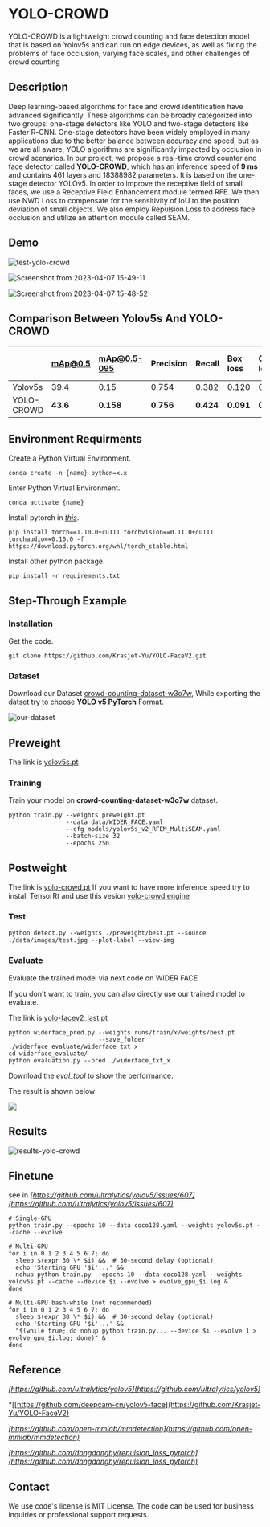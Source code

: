 # YOLO-CROWD
YOLO-CROWD is a lightweight crowd counting and face detection model that is based on Yolov5s and can run on edge devices, as well as fixing the problems of face occlusion, varying face scales, and other challenges of crowd counting


## Description
Deep learning-based algorithms for face and crowd identification have advanced significantly. These algorithms can be broadly categorized into two groups: one-stage detectors like YOLO and two-stage detectors like Faster R-CNN. One-stage detectors have been widely employed in many applications due to the better balance between accuracy and speed, but as we are all aware, YOLO algorithms are significantly impacted by occlusion in crowd scenarios. In our project, we propose a real-time crowd counter and face detector called **YOLO-CROWD**, which has an inference speed of **9 ms** and contains 461 layers and 18388982 parameters. It is based on the one-stage detector YOLOv5. In order to improve the receptive field of small faces, we use a Receptive Field Enhancement module termed RFE. We then use NWD Loss to compensate for the sensitivity of IoU to the position deviation of small objects. We also employ Repulsion Loss to address face occlusion and utilize an attention module called
SEAM.

## Demo

![test-yolo-crowd](https://github.com/zaki1003/YOLO-CROWD/assets/65148928/6aed4956-1da5-4b98-ae8a-e7d9574b4054)

![Screenshot from 2023-04-07 15-49-11](https://github.com/zaki1003/YOLO-CROWD/assets/65148928/e435d92b-42f2-4152-bcad-b72268db8d0e)

![Screenshot from 2023-04-07 15-48-52](https://github.com/zaki1003/YOLO-CROWD/assets/65148928/2b5e3273-a697-472c-a201-0b23e5b2faa6)


## Comparison Between Yolov5s And YOLO-CROWD

|                |          mAp@0.5      |       mAp@0.5-095   |           Precision      |          Recall         |         Box loss        |         Object loss      |     Inference Time (ms)  |
|:-------------------|:---------------|:--------------|:-------------|:-----------|:------------------|:------------------|:-----------------------------|
|         Yolov5s      |          39.4      |     0.15       |        0.754        |        0.382           |      0.120            |    0.266                  |        **7**            |                    
|       YOLO-CROWD        |            **43.6**          |         **0.158**         |      **0.756**        |        **0.424**        |         **0.091**       |  **0.158**       |       9        | 




## Environment Requirments
Create a Python Virtual Environment.   
```shell
conda create -n {name} python=x.x
```

Enter Python Virtual Environment.   
```shell
conda activate {name}
```

Install pytorch in *[this](https://pytorch.org/get-started/previous-versions/)*.  
```shell 
pip install torch==1.10.0+cu111 torchvision==0.11.0+cu111 torchaudio==0.10.0 -f https://download.pytorch.org/whl/torch_stable.html
```

Install other python package.   
```shell
pip install -r requirements.txt
```

## Step-Through Example
### Installation
Get the code.    
```shell
git clone https://github.com/Krasjet-Yu/YOLO-FaceV2.git
```

### Dataset

Download our Dataset [crowd-counting-dataset-w3o7w](https://universe.roboflow.com/crowd-dataset/crowd-counting-dataset-w3o7w), While exporting the datset try to choose **YOLO v5 PyTorch** Format.

![our-dataset](https://github.com/zaki1003/YOLO-CROWD/assets/65148928/7c574121-7eb5-450c-a61d-d259643d22fb)



## Preweight
The link is [yolov5s.pt](https://github.com/ultralytics/yolov5/releases/download/v5.0/yolov5s.pt)


### Training
Train your model on **crowd-counting-dataset-w3o7w** dataset.
```shell
python train.py --weights preweight.pt    
                --data data/WIDER_FACE.yaml    
                --cfg models/yolov5s_v2_RFEM_MultiSEAM.yaml     
                --batch-size 32   
                --epochs 250
```

## Postweight
The link is [yolo-crowd.pt](https://drive.google.com/file/d/1xxXVCzseuzmHv7NoMQ03RVU_tDisWXjM/view?usp=sharing)
If you want to have more inference speed try to install TensorRt and use this vesion [yolo-crowd.engine](https://drive.google.com/file/d/1-189sscpNZBFaSHOz7dnEgAaFeUALiow/view?usp=sharing)


### Test
```shell
python detect.py --weights ./preweight/best.pt --source ./data/images/test.jpg --plot-label --view-img
```

### Evaluate    

Evaluate the trained model via next code on WIDER FACE   
        
If you don't want to train, you can also directly use our trained model to evaluate.   

The link is [yolo-facev2_last.pt](https://github.com/Krasjet-Yu/YOLO-FaceV2/releases/download/v1.0/best.pt)     


```shell
python widerface_pred.py --weights runs/train/x/weights/best.pt     
                         --save_folder ./widerface_evaluate/widerface_txt_x    
cd widerface_evaluate/    
python evaluation.py --pred ./widerface_txt_x
```
Download the *[eval_tool](http://shuoyang1213.me/WIDERFACE/support/eval_script/eval_tools.zip)* to show the performance.    
    
The result is shown below:    

![](data/images/eval.png)




## Results

![results-yolo-crowd](https://github.com/zaki1003/YOLO-CROWD/assets/65148928/9e2d18ce-aaf6-4a20-91f0-d8d1eb88728c)


## Finetune
see in *[https://github.com/ultralytics/yolov5/issues/607](https://github.com/ultralytics/yolov5/issues/607)*
```shell
# Single-GPU
python train.py --epochs 10 --data coco128.yaml --weights yolov5s.pt --cache --evolve

# Multi-GPU
for i in 0 1 2 3 4 5 6 7; do
  sleep $(expr 30 \* $i) &&  # 30-second delay (optional)
  echo 'Starting GPU '$i'...' &&
  nohup python train.py --epochs 10 --data coco128.yaml --weights yolov5s.pt --cache --device $i --evolve > evolve_gpu_$i.log &
done

# Multi-GPU bash-while (not recommended)
for i in 0 1 2 3 4 5 6 7; do
  sleep $(expr 30 \* $i) &&  # 30-second delay (optional)
  echo 'Starting GPU '$i'...' &&
  "$(while true; do nohup python train.py... --device $i --evolve 1 > evolve_gpu_$i.log; done)" &
done
```

## Reference
*[https://github.com/ultralytics/yolov5](https://github.com/ultralytics/yolov5)*    
    
*[[https://github.com/deepcam-cn/yolov5-face](https://github.com/Krasjet-Yu/YOLO-FaceV2)  
    
*[https://github.com/open-mmlab/mmdetection](https://github.com/open-mmlab/mmdetection)*   
    
*[https://github.com/dongdonghy/repulsion_loss_pytorch](https://github.com/dongdonghy/repulsion_loss_pytorch)*   



## Contact

We use code's license is MIT License. The code can be used for business inquiries or professional support requests.
